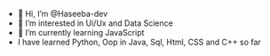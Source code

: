 - 👋 Hi, I’m @Haseeba-dev
- 👀 I’m interested in Ui/Ux and Data Science
- 🌱 I’m currently learning JavaScript
- I have learned Python, Oop in Java, Sql, Html, CSS and C++ so far 

<!---
Haseeba-dev/Haseeba-dev is a ✨ special ✨ repository because its `README.md` (this file) appears on your GitHub profile.
You can click the Preview link to take a look at your changes.
--->
